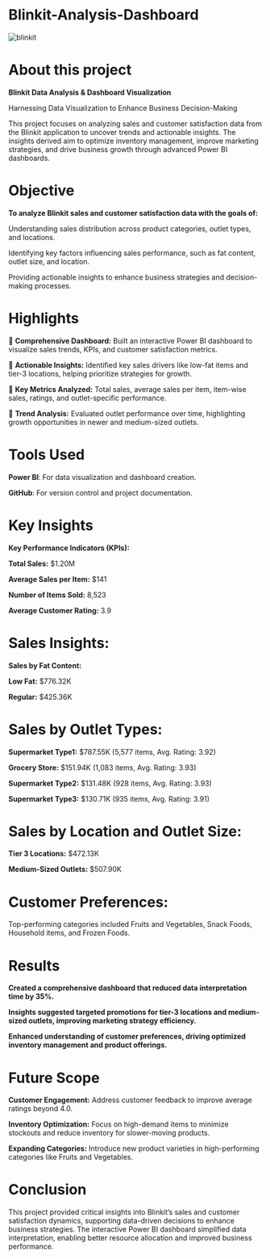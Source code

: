 # Blinkit-Analysis-Dashboard
![blinkit](https://github.com/user-attachments/assets/5f013aa6-fa76-4742-b0e8-0c5daf3bb0a2)


# About this project

**Blinkit Data Analysis & Dashboard Visualization**

Harnessing Data Visualization to Enhance Business Decision-Making

This project focuses on analyzing sales and customer satisfaction data from the Blinkit application to uncover trends and actionable insights. The insights derived aim to optimize inventory management, improve marketing strategies, and drive business growth through advanced Power BI dashboards.


# Objective

**To analyze Blinkit sales and customer satisfaction data with the goals of:**

Understanding sales distribution across product categories, outlet types, and locations.

Identifying key factors influencing sales performance, such as fat content, outlet size, and location.

Providing actionable insights to enhance business strategies and decision-making processes.


# Highlights

🔶 **Comprehensive Dashboard:** Built an interactive Power BI dashboard to visualize sales trends, KPIs, and customer satisfaction metrics.

🔶 **Actionable Insights:** Identified key sales drivers like low-fat items and tier-3 locations, helping prioritize strategies for growth.

🔶 **Key Metrics Analyzed:** Total sales, average sales per item, item-wise sales, ratings, and outlet-specific performance.

🔶 **Trend Analysis:** Evaluated outlet performance over time, highlighting growth opportunities in newer and medium-sized outlets.


# Tools Used

**Power BI**: For data visualization and dashboard creation.

**GitHub**: For version control and project documentation.


# Key Insights

**Key Performance Indicators (KPIs):**

**Total Sales:** $1.20M

**Average Sales per Item:** $141

**Number of Items Sold:** 8,523

**Average Customer Rating:** 3.9


# Sales Insights:

**Sales by Fat Content:**

**Low Fat:** $776.32K

**Regular:** $425.36K


# Sales by Outlet Types:

**Supermarket Type1:** $787.55K (5,577 items, Avg. Rating: 3.92)

**Grocery Store:** $151.94K (1,083 items, Avg. Rating: 3.93)

**Supermarket Type2:** $131.48K (928 items, Avg. Rating: 3.93)

**Supermarket Type3:** $130.71K (935 items, Avg. Rating: 3.91)


# Sales by Location and Outlet Size:

**Tier 3 Locations:** $472.13K

**Medium-Sized Outlets:** $507.90K


# Customer Preferences:

Top-performing categories included Fruits and Vegetables, Snack Foods, Household items, and Frozen Foods.


# Results

**Created a comprehensive dashboard that reduced data interpretation time by 35%.**

**Insights suggested targeted promotions for tier-3 locations and medium-sized outlets, improving marketing strategy efficiency.**

**Enhanced understanding of customer preferences, driving optimized inventory management and product offerings.**


# Future Scope

**Customer Engagement:** Address customer feedback to improve average ratings beyond 4.0.

**Inventory Optimization:** Focus on high-demand items to minimize stockouts and reduce inventory for slower-moving products.

**Expanding Categories:** Introduce new product varieties in high-performing categories like Fruits and Vegetables.


# Conclusion

This project provided critical insights into Blinkit’s sales and customer satisfaction dynamics, supporting data-driven decisions to enhance business strategies. The interactive Power BI dashboard simplified data interpretation, enabling better resource allocation and improved business performance.
